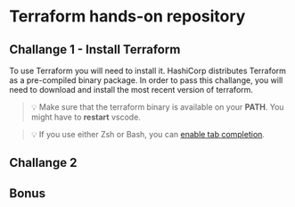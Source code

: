 # Terraform hands-on repository

## Challange 1 - Install Terraform

To use Terraform you will need to install it. HashiCorp distributes Terraform as a pre-compiled binary package.
In order to pass this challange, you will need to download and install the most recent version of terraform.

> 💡 Make sure that the terraform binary is available on your **PATH**. You might have to **restart** vscode.

> 💡 If you use either Zsh or Bash, you can [enable tab completion](https://learn.hashicorp.com/tutorials/terraform/install-cli?in=terraform/azure-get-started#enable-tab-completion).

## Challange 2

## Bonus
